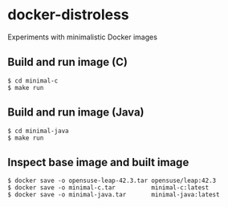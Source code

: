 # docker-distroless

Experiments with minimalistic Docker images

## Build and run image (C)

    $ cd minimal-c
    $ make run

## Build and run image (Java)

    $ cd minimal-java
    $ make run

## Inspect base image and built image

    $ docker save -o opensuse-leap-42.3.tar opensuse/leap:42.3
    $ docker save -o minimal-c.tar          minimal-c:latest
    $ docker save -o minimal-java.tar       minimal-java:latest
